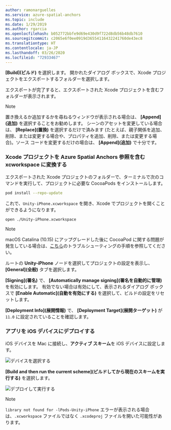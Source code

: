 ```yaml
---
author: ramonarguelles
ms.service: azure-spatial-anchors
ms.topic: include
ms.date: 1/29/2019
ms.author: rgarcia
ms.openlocfilehash: b052772bbfe9d69e430d9f722d8db56b48db7610
ms.sourcegitcommit: c2065e6f0ee0919d36554116432241760de43ec8
ms.translationtype: HT
ms.contentlocale: ja-JP
ms.lasthandoff: 03/26/2020
ms.locfileid: "72933467"
---
```

**[Build]\(ビルド\)** を選択します。 開かれたダイアログ ボックスで、Xcode プロジェクトをエクスポートするフォルダーを選択します。

エクスポートが完了すると、エクスポートされた Xcode プロジェクトを含むフォルダーが表示されます。

> [!NOTE]
> 置き換えるか追加するかを尋ねるウィンドウが表示される場合は、 **[Append]\(追加\)** を選択することをお勧めします。 シーンのアセットを変更している場合は、 **[Replace]\(置換\)** を選択するだけで済みます (たとえば、親子関係を追加、削除、または変更する場合や、プロパティを追加、削除、または変更する場合)。ソース コードを変更するだけの場合は、 **[Append]\(追加\)** で十分です。

### <a name="convert-the-xcode-project-to-xcworkspace-containing-azure-spatial-anchors-references"></a>Xcode プロジェクトを Azure Spatial Anchors 参照を含む xcworkspace に変換する

エクスポートされた Xcode プロジェクトのフォルダーで、ターミナルで次のコマンドを実行して、プロジェクトに必要な CocoaPods をインストールします。

```bash
pod install --repo-update
```

これで、`Unity-iPhone.xcworkspace` を開き、Xcode でプロジェクトを開くことができるようになります。

```bash
open ./Unity-iPhone.xcworkspace
```

> [!NOTE]
> macOS Catalina (10.15) にアップグレードした後に CocoaPod に関する問題が発生している場合は、[こちら](../articles/spatial-anchors/quickstarts/get-started-unity-ios.md#cocoapods-issues-on-macos-catalina-1015)のトラブルシューティングの手順を参照してください。

ルートの **Unity-iPhone** ノードを選択してプロジェクトの設定を表示し、 **[General]\(全般\)** タブを選択します。

**[Signing]\(署名\)** で、 **[Automatically manage signing]\(署名を自動的に管理\)** を有効にします。 有効でない場合は有効にして、表示されるダイアログ ボックスで **[Enable Automatic]\(自動を有効にする\)** を選択して、ビルドの設定をリセットします。

**[Deployment Info]\(展開情報\)** で、 **[Deployment Target]\(展開ターゲット\)** が `11.0` に設定されていることを確認します。

### <a name="deploy-the-app-to-your-ios-device"></a>アプリを iOS デバイスにデプロイする

iOS デバイスを Mac に接続し、**アクティブ スキーム**を iOS デバイスに設定します。

![デバイスを選択する](./media/spatial-anchors-unity/select-device.png)

**[Build and then run the current scheme]\(ビルドしてから現在のスキームを実行する\)** を選択します。

![デプロイして実行する](./media/spatial-anchors-unity/deploy-run.png)

> [!NOTE]
> `library not found for -lPods-Unity-iPhone` エラーが表示される場合は、`.xcworkspace` ファイルではなく `.xcodeproj` ファイルを開いた可能性があります。
